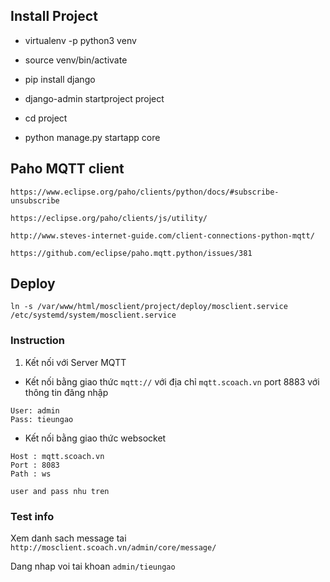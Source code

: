 ## Install Project

* virtualenv -p python3 venv

* source venv/bin/activate

* pip install django

* django-admin startproject project

* cd project

* python manage.py startapp core

## Paho MQTT client

`https://www.eclipse.org/paho/clients/python/docs/#subscribe-unsubscribe`

`https://eclipse.org/paho/clients/js/utility/`

`http://www.steves-internet-guide.com/client-connections-python-mqtt/`

`https://github.com/eclipse/paho.mqtt.python/issues/381`

## Deploy

`ln -s /var/www/html/mosclient/project/deploy/mosclient.service /etc/systemd/system/mosclient.service`

### Instruction

1. Kết nối với Server MQTT 

* Kết nối bằng giao thức `mqtt://` với địa chỉ `mqtt.scoach.vn` port 8883 với thông tin đăng nhập

```textmate
User: admin
Pass: tieungao

```
* Kết nối bằng giao thức websocket

```text
Host : mqtt.scoach.vn
Port : 8083
Path : ws

user and pass nhu tren

```
### Test info

Xem danh sach message tai `http://mosclient.scoach.vn/admin/core/message/`

Dang nhap voi tai khoan `admin/tieungao`